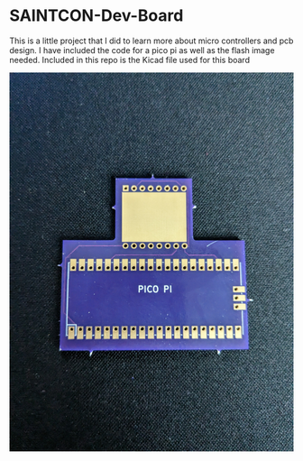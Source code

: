 # SAINTCON-Dev-Board

This is a little project that I did to learn more about micro controllers and pcb design. I have included the code for a pico pi as well as the flash image needed. Included in this repo is the Kicad file used for this board

![front](https://raw.githubusercontent.com/0xZon/SAINTCON-Dev-Board/images/front.jpg)

